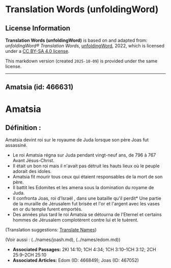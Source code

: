 # Translation Words (unfoldingWord)

## License Information

**Translation Words (unfoldingWord)** is based on and adapted from: _unfoldingWord® Translation Words_, [unfoldingWord](https://unfoldingword.org/utw), 2022, which is licensed under a [CC BY-SA 4.0 license](https://creativecommons.org/licenses/by-sa/4.0/legalcode.en).

This markdown version (created `2025-10-09`) is provided under the same license.



--------------------------------

## Amatsia (id: 466631)

Amatsia
=======

Définition :
------------

Amatsia devint roi sur le royaume de Juda lorsque son père Joas fut assassiné.

* Le roi Amatsia régna sur Juda pendant vingt\-neuf ans, de 796 à 767 Avant Jésus\-Christ.
* Il était un bon roi mais il n'avait pas détruit les hauts lieux où le peuple adorait des idoles.
* Amatsia fit mourir tous ceux qui étaient responsables de la mort de son père.
* Il battit les Edomites et les amena sous la domination du royame de Juda.
* Il confronta Joas, roi d'Israël , dans une bataille qu'il perdit\* Une partie de la muraille de Jérusalem fut brisée et l'or et l'argent avec les vases en or du temple furent emportés.
* Des années plus tard le roi Amatsia se détourna de l'Eternel et certains hommes de Jérusalem complotèrent contre lui et le tuèrent.

(Translation suggestions: [Translate Names](rc://en/ta/man/translate/translate-names))

(Voir aussi : (../names/joash.md), (../names/edom.md))

* **Associated Passages:** 2KI 14:10; 1CH 4:34; 1CH 3:10–1CH 3:12; 2CH 25:9–2CH 25:10
* **Associated Articles:** Edom  (ID: 466849); Joas (ID: 467052)

